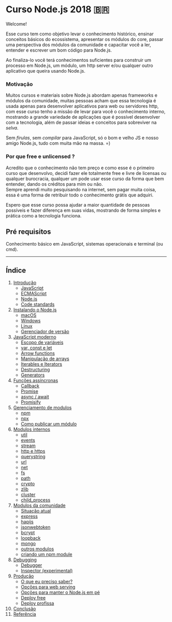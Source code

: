 <h1>Curso Node.js 2018 <span>&#x1f1e7;&#x1f1f7;</span></h1>

Welcome!

Esse curso tem como objetivo levar o conhecimento histórico, ensinar conceitos básicos do ecossistema, apresentar os módulos do core, passar uma perspectiva dos módulos da comunidade e capacitar você a ler, entender e escrever um bom código para Node.js.

Ao finaliza-lo você terá conhecimentos suficientes para construir um processo em Node.js, um módulo, um http server e/ou qualquer outro aplicativo que queira usando Node.js.

### Motivação

Muitos cursos e materiais sobre Node.js abordam apenas frameworks e módulos da comunidade, muitas pessoas acham que essa tecnologia é usada apenas para desenvolver aplicativos para web ou servidores http, com esse curso tenho a missão de levar para você o conhecimento interno, mostrando a grande variedade de aplicações que é possível desenvolver com a tecnologia, além de passar ideias e conceitos para sobreviver na *selva*.

Sem *firulas*, sem *compilar* para JavaScript, só o bom e velho JS e nosso amigo Node.js, tudo com muita mão na massa. =)


### Por que free e unlicensed ?

Acredito que o conhecimento não tem preço e como esse é o primeiro curso que desenvolvo, decidi fazer ele totalmente free e livre de licensas ou qualquer burocracia, qualquer um pode usar esse curso da forma que bem entender, dando os créditos para mim ou não. <br />
Sempre aprendi muito pesquisando na internet, sem pagar muita coisa, essa é uma forma de retribuir todo o conhecimento grátis que adquiri. 

Espero que esse curso possa ajudar a maior quantidade de pessoas possíveis e fazer diferença em suas vidas, mostrando de forma simples e prática como a tecnologia funciona.

## Pré requisitos
Conhecimento básico em JavaScript, sistemas operacionais e terminal (ou cmd).

---

<a id='index'></a>
## Índice

1. [Introdução](modules/01%20-%20Introduction.md#introduction)
   - [JavaScript](modules/01%20-%20Introduction.md#introduction-javascript)
   - [ECMAScript](modules/01%20-%20Introduction.md#introduction-ecmascript)
   - [Node.js](modules/01%20-%20Introduction.md#introduction-nodejs)
   - [Code standards](modules/01%20-%20Introduction.md#introduction-codestandards)
2. [Instalando o Node.js](modules/02%20-%20Install.md#getting-ready)
   - [macOS](modules/02%20-%20Install.md#macos)
   - [Windows](modules/02%20-%20Install.md#windows)
   - [Linux](modules/02%20-%20Install.md#linux)
   - [Gerenciador de versão](modules/02%20-%20Install.md#nvm)
3. [JavaScript moderno](modules/03%20-%20Modern%20JavaScript.md#modern-javascript)
   - [Escopo de variáveis](modules/03%20-%20Modern%20JavaScript.md#variable-scope)
   - [var, const e let](modules/03%20-%20Modern%20JavaScript.md#var-const-let)
   - [Arrow functions](modules/03%20-%20Modern%20JavaScript.md#arrow-functions)
   - [Manipulação de arrays](modules/03%20-%20Modern%20JavaScript.md#array-functions)
   - [Iterables e Iterators](modules/03%20-%20Modern%20JavaScript.md#iteration)
   - [Destructuring](modules/03%20-%20Modern%20JavaScript.md#destructuring)
   - [Generators](modules/03%20-%20Modern%20JavaScript.md#generators)
4. [Funções assíncronas]()
   - [Callback]()
   - [Promise]()
   - [async / await]()
   - [Promisify]()
5. [Gerenciamento de modulos]()
   - [npm]()
   - [npx]()
   - [Como publicar um módulo]()
6. [Modulos internos]()
   - [util]()
   - [events]()
   - [stream]()
   - [http e https]()
   - [querystring]()
   - [url]()
   - [net]()
   - [fs]()
   - [path]()
   - [crypto]()
   - [zlib]()
   - [cluster]()
   - [child_process]()
7. [Modulos da comunidade]()
   - [Situação atual]()
   - [express]()
   - [hapijs]()
   - [jsonwebtoken]()
   - [bcrypt]()
   - [loopback]()
   - [mongo]()
   - [outros modulos]()
   - [criando um npm module]()
8. [Debugging]()
   - [Debugger]()
   - [Inspector (experimental)]()
9. [Produção]()
   - [O que eu preciso saber?]()
   - [Opções para web serving]()
   - [Opções para manter o Node.js em pé]()
   - [Deploy free]()
   - [Deploy profissa]()
10. [Conclusão]()
11. [Referência](references.md)
